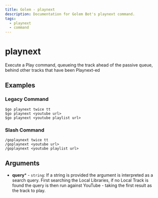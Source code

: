 ```yaml
---
title: Golem - playnext
description: Documentation for Golem Bot's playnext command.
tags:
  - playnext
  - command
---
```


# playnext

Execute a Play command, queueing the track ahead of the passive queue, behind other tracks that have been Playnext-ed

## Examples

### Legacy Command

```
$go playnext twice tt
$go playnext <youtube url>
$go playnext <youtube playlist url>
```

### Slash Command

```
/goplaynext twice tt
/goplaynext <youtube url>
/goplaynext <youtube playlist url>
```

## Arguments
- **query*** - `string`: If a string is provided the argument is interpreted as a search query. First searching the Local Libraries, if no Local Track is found the query is then run against YouTube - taking the first result as the track to play.


